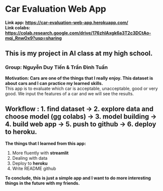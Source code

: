 # Car Evaluation Web App   
**Link app: https://car-evaluation-web-app.herokuapp.com/**  
**Link colabs: https://colab.research.google.com/drive/176zhlAxgk6a3T2c3DCtAo-mqi_RnwOx9?usp=sharing**
## This is my project in AI class at my high school.  
### Group: Nguyễn Duy Tiến & Trần Đình Tuấn
**Motivation: Cars are one of the things that I really enjoy. This dataset is about cars and I can practice my learned skills.**  
This app is to evaluate which car is acceptable, unacceptable, good or very good. We input the features of a car and we will see the results.

## Workflow : 1. find dataset -> 2. explore data and choose model (gg colabs) -> 3. model building -> 4. build web app -> 5. push to github -> 6. deploy to heroku.

**The things that I learned from this app:**
1. More fluently with **streamlit**
2. Dealing with data
3. Deploy to **heroku**
4. Write README github

**To conclude, this is just a simple app and I want to do more interesting things in the future with my friends.**
